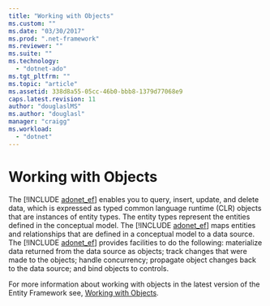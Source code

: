 ```yaml
---
title: "Working with Objects"
ms.custom: ""
ms.date: "03/30/2017"
ms.prod: ".net-framework"
ms.reviewer: ""
ms.suite: ""
ms.technology: 
  - "dotnet-ado"
ms.tgt_pltfrm: ""
ms.topic: "article"
ms.assetid: 338d8a55-05cc-46b0-bbb8-1379d77068e9
caps.latest.revision: 11
author: "douglaslMS"
ms.author: "douglasl"
manager: "craigg"
ms.workload: 
  - "dotnet"
---
```

# Working with Objects
The [!INCLUDE [adonet_ef](../../../../../includes/adonet-ef-md.md)] enables you to query, insert, update, and delete data, which is expressed as typed common language runtime (CLR) objects that are instances of entity types. The entity types represent the entities defined in the conceptual model. The [!INCLUDE [adonet_ef](../../../../../includes/adonet-ef-md.md)] maps entities and relationships that are defined in a conceptual model to a data source. The [!INCLUDE [adonet_ef](../../../../../includes/adonet-ef-md.md)] provides facilities to do the following: materialize data returned from the data source as objects; track changes that were made to the objects; handle concurrency; propagate object changes back to the data source; and bind objects to controls.  
  
 For more information about working with objects in the latest version of the Entity Framework see, [Working with Objects](http://go.microsoft.com/fwlink/?LinkId=235289).
